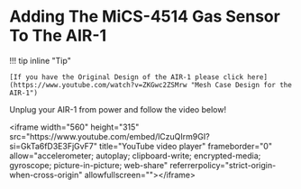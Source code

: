 # Adding The MiCS-4514 Gas Sensor To The AIR-1

!!! tip inline "Tip"

    [If you have the Original Design of the AIR-1 please click here](https://www.youtube.com/watch?v=ZKGwc2ZSMrw "Mesh Case Design for the AIR-1")

Unplug your AIR-1 from power and follow the video below!

<div class="cms-embed"><div class="cms-embed">&lt;iframe width="560" height="315" src="https://www.youtube.com/embed/lCzuQIrm9GI?si=GkTa6fD3E3FjGvF7" title="YouTube video player" frameborder="0" allow="accelerometer; autoplay; clipboard-write; encrypted-media; gyroscope; picture-in-picture; web-share" referrerpolicy="strict-origin-when-cross-origin" allowfullscreen=""&gt;&lt;/iframe&gt;</div>
</div>